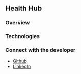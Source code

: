 ## Health Hub

### Overview

### Technologies

### Connect with the developer

- [Github](https://github.com/senseofsteph)
- [LinkedIn](https://www.linkedin.com/in/stephanieogamba)